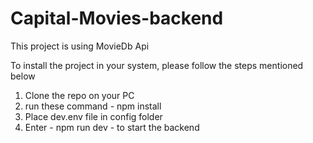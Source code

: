 # Capital-Movies-backend

This project is using MovieDb Api

To install the project in your system, please follow the steps mentioned below

1. Clone the repo on your PC
2. run these command - npm install
3. Place dev.env file in config folder
4. Enter - npm run dev - to start the backend
